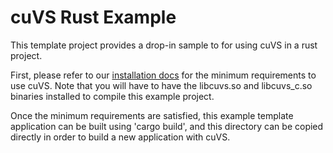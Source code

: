 # cuVS Rust Example

This template project provides a drop-in sample to for using cuVS in a rust project.

First, please refer to our [installation docs](https://docs.rapids.ai/api/cuvs/stable/build.html#cuda-gpu-requirements) for the minimum requirements to use cuVS. Note that you will have to have the libcuvs.so and libcuvs_c.so binaries installed to compile this example project.

Once the minimum requirements are satisfied, this example template application can be built using 'cargo build', and this directory can be copied directly in order to build a new application with cuVS.
